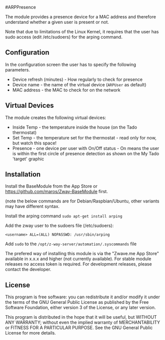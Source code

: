 #ARPPresence

The module provides a presence device for a MAC address and therefore understand whether a given user is present or not.

Note that due to limitations of the Linux Kernel, it requires that the user has sudo access (edit /etc/sudoers) for the arping command.

## Configuration

In the configuration screen the user has to specify the following parameters.

* Device refresh (minutes) - How regularly to check for presence
* Device name - the name of the virtual device (`ARPUser` as default)
* MAC address - the MAC to check for on the network

## Virtual Devices

The module creates the following virtual devices:
* Inside Temp - the temperature inside the house (on the Tado thermostat)
* Set Temp - the temperature set for the thermostat - read only for now, but watch this space!
* Presence - one device per user with On/Off status - On means the user is within the first circle of presence detection as shown on the My Tado 'target' graphic

## Installation

Install the BaseModule from the App Store or https://github.com/maros/Zway-BaseModule first.

(note the below commands are for Debian/Raspbian/Ubuntu, other variants may have different syntax.

Install the arping command `sudo apt-get install arping`

Add the zway user to the sudoers file (/etc/sudoers):

~~~~
<username> ALL=(ALL) NOPASSWD: /usr/sbin/arping
~~~~

Add `sudo` to the `/opt/z-way-server/automation/.syscommands` file

The prefered way of installing this module is via the "Zwave.me App Store" available in x.x.x and higher (not currently available). For stable module releases no access token is required. For development releases, please contact the developer.

## License

This program is free software: you can redistribute it and/or modify it under the terms of the GNU General Public License as published by the Free Software Foundation, either version 3 of the License, or any later version.

This program is distributed in the hope that it will be useful, but WITHOUT ANY WARRANTY; without even the implied warranty of MERCHANTABILITY or FITNESS FOR A PARTICULAR PURPOSE. See the GNU General Public License for more details.

